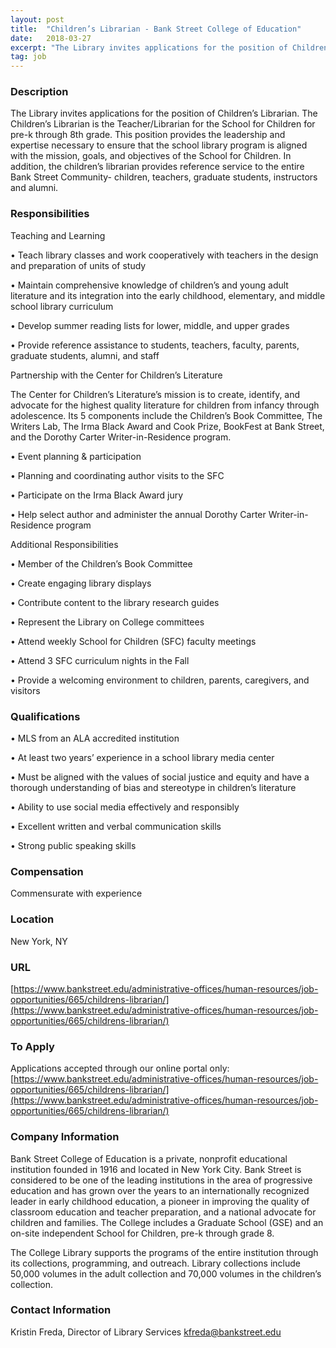 ```yaml
---
layout: post
title:  "Children’s Librarian - Bank Street College of Education"
date:   2018-03-27
excerpt: "The Library invites applications for the position of Children’s Librarian. The Children’s Librarian is the Teacher/Librarian for the School for Children for pre-k through 8th grade. This position provides the leadership and expertise necessary to ensure that the school library program is aligned with the mission, goals, and objectives of..."
tag: job
---
```


### Description   

The Library invites applications for the position of Children’s Librarian. The Children’s Librarian is the Teacher/Librarian for the School for Children for pre-k through 8th grade. This position provides the leadership and expertise necessary to ensure that the school library program is aligned with the mission, goals, and objectives of the School for Children. In addition, the children’s librarian provides reference service to the entire Bank Street Community- children, teachers, graduate students, instructors and alumni. 


### Responsibilities   

Teaching and Learning


• 	Teach library classes and work cooperatively with teachers in the design and preparation of units of study

• 	Maintain comprehensive knowledge of children’s and young adult literature and its integration into the early childhood, elementary, and middle school library curriculum

• 	Develop summer reading lists for lower, middle, and upper grades

• 	Provide reference assistance to students, teachers, faculty, parents, graduate students, alumni, and staff

Partnership with the Center for Children’s Literature

The Center for Children’s Literature’s mission is to create, identify, and advocate for the highest quality literature for children from infancy through adolescence. Its 5 components include the Children’s Book Committee, The Writers Lab, The Irma Black Award and Cook Prize, BookFest at Bank Street, and the Dorothy Carter Writer-in-Residence program.


• 	Event planning & participation

• 	Planning and coordinating author visits to the SFC

• 	Participate on the Irma Black Award jury

• 	Help select author and administer the annual Dorothy Carter Writer-in-Residence program

Additional Responsibilities


• 	Member of the Children’s Book Committee

• 	Create engaging library displays

• 	Contribute content to the library research guides

• 	Represent the Library on College committees

• 	Attend weekly School for Children (SFC) faculty meetings

• 	Attend 3 SFC curriculum nights in the Fall

• 	Provide a welcoming environment to children, parents, caregivers, and visitors



### Qualifications   


• 	MLS from an ALA accredited institution

• 	At least two years’ experience in a school library media center

• 	Must be aligned with the values of social justice and equity and have a thorough understanding of bias and stereotype in children’s literature

• 	Ability to use social media effectively and responsibly

• 	Excellent written and verbal communication skills

• 	Strong public speaking skills



### Compensation   

Commensurate with experience


### Location   

New York, NY


### URL   

[https://www.bankstreet.edu/administrative-offices/human-resources/job-opportunities/665/childrens-librarian/](https://www.bankstreet.edu/administrative-offices/human-resources/job-opportunities/665/childrens-librarian/)

### To Apply   

Applications accepted through our online portal only: [https://www.bankstreet.edu/administrative-offices/human-resources/job-opportunities/665/childrens-librarian/](https://www.bankstreet.edu/administrative-offices/human-resources/job-opportunities/665/childrens-librarian/)


### Company Information   

Bank Street College of Education is a private, nonprofit educational institution founded in 1916 and located in New York City. Bank Street is considered to be one of the leading institutions in the area of progressive education and has grown over the years to an internationally recognized leader in early childhood education, a pioneer in improving the quality of classroom education and teacher preparation, and a national advocate for children and families. The College includes a Graduate School (GSE) and an on-site independent School for Children, pre-k through grade 8. 

The College Library supports the programs of the entire institution through its collections, programming, and outreach. Library collections include 50,000 volumes in the adult collection and 70,000 volumes in the children’s collection. 



### Contact Information   

Kristin Freda, Director of Library Services
kfreda@bankstreet.edu

